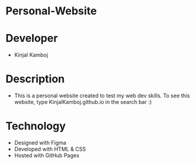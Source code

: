 # Personal-Website
# Developer
* Kinjal Kamboj
# Description
* This is a personal website created to test my web dev skills. To see this website, type KinjalKamboj.github.io in the search bar :)
# Technology
* Designed with Figma
* Developed with HTML & CSS
* Hosted with GitHub Pages
